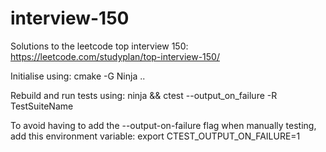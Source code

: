 # interview-150

Solutions to the leetcode top interview 150: https://leetcode.com/studyplan/top-interview-150/

Initialise using:
cmake -G Ninja ..

Rebuild and run tests using:
ninja && ctest --output_on_failure -R TestSuiteName

To avoid having to add the --output-on-failure flag when manually testing, add
this environment variable:
export CTEST_OUTPUT_ON_FAILURE=1
